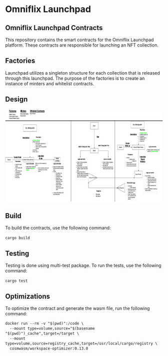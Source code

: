 # Omniflix Launchpad 

## Omniflix Launchpad Contracts

This repository contains the smart contracts for the Omniflix Launchpad platform. These contracts are responsible for launching an NFT collection.

## Factories

Launchpad utilizes a singleton structure for each collection that is released through this launchpad. The purpose of the factories is to create an instance of minters and whitelist contracts.

## Design
<img src="launchpad-design.png" align="center" height="300" width="1000"/>

## Build
To build the contracts, use the following command:

```cargo build```

## Testing
Testing is done using multi-test package. To run the tests, use the following command:

```cargo test```


## Optimizations
To optimize the contract and generate the wasm file, run the following command:

```
docker run --rm -v "$(pwd)":/code \
  --mount type=volume,source="$(basename "$(pwd)")_cache",target=/target \
  --mount type=volume,source=registry_cache,target=/usr/local/cargo/registry \
  cosmwasm/workspace-optimizer:0.13.0
```